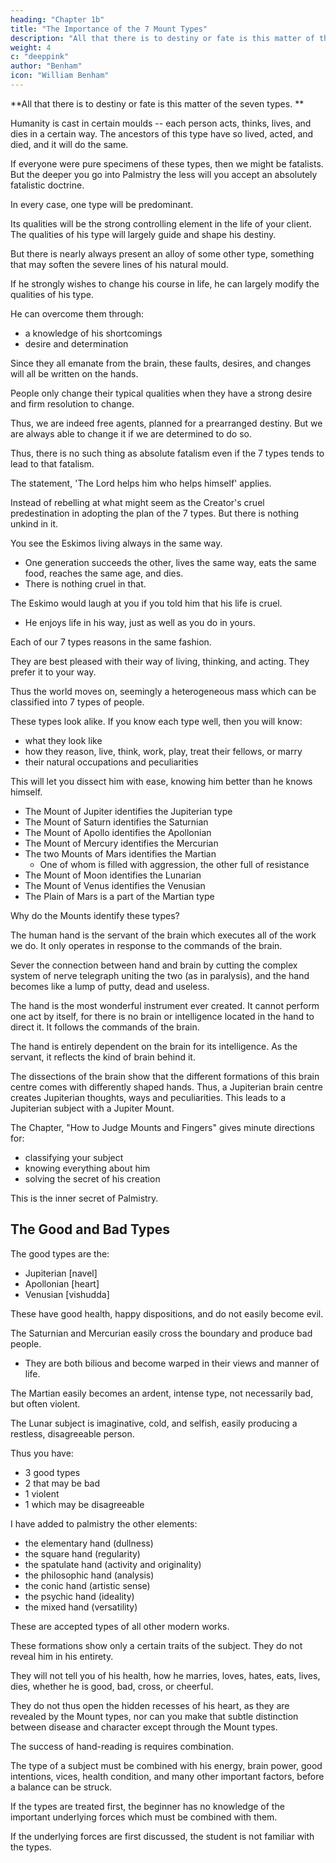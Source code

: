 ```yaml
---
heading: "Chapter 1b"
title: "The Importance of the 7 Mount Types"
description: "All that there is to destiny or fate is this matter of the seven types"
weight: 4
c: "deeppink"
author: "Benham"
icon: "William Benham"
---
```



**All that there is to destiny or fate is this matter of the seven types. **


Humanity is cast in certain moulds -- each person acts, thinks, lives, and dies in a certain way. The ancestors of this type have so lived, acted, and died, and it will do the same. 

<!-- . Unless the course of a type is changed it -->

If everyone were pure specimens of these types, then we might be fatalists. But the deeper you go into Palmistry the less will you accept an absolutely fatalistic doctrine.

In every case, one type will be predominant.

Its qualities will be the strong controlling element in the life of your client.  <!-- In his course through the world  --> The qualities of his type will largely guide and shape his destiny. 

But there is nearly always present an alloy of some other type, something that may soften the severe lines of his natural mould.

If he strongly wishes to change his course in life, he can largely modify the qualities of his type.

<!-- is fully conscious of what he wants to accomplish and has determination enough, 
 to a large degree.  -->

He can overcome them through:
- a knowledge of his shortcomings
- desire and determination

<!-- , will enable him largely to  -->

Since they all emanate from the brain, these faults, desires, and changes will all be written on the hands.

People only change their typical qualities when they have a strong desire and firm resolution to change.

Thus, we are indeed free agents, planned for a prearranged destiny. But we are always able to change it if we are determined to do so.

Thus, there is no such thing as absolute fatalism even if the 7 types tends to lead to that fatalism. 

 <!-- though we have so strong an indication in that direction from .  -->

The statement, 'The Lord helps him who helps himself' applies.

Instead of rebelling at what might seem as the Creator's cruel predestination in adopting the plan of the 7 types. But there is nothing unkind in it. 

 <!-- we can see that there is nothing unkind in the operation of this plan.  -->

<!-- on the part of our  -->

You see the Eskimos living always in the same way.
- One generation succeeds the other, lives the same way, eats the same food, reaches the same age, and dies. 
- There is nothing cruel in that.

<!-- ; you have never thought that fate was unkind to the Esquimaux.  -->

The Eskimo would laugh at you if you told him that his life is cruel. 
- He enjoys life in his way, just as well as you do in yours. 

Each of our 7 types reasons in the same fashion. 

They are best pleased with their way of living, thinking, and acting. They prefer it to your way. 

<!-- They think you odd that you do not see it as they do. You think it strange that they can be satisfied at all with their ways.  -->

Thus the world moves on, seemingly a heterogeneous mass which can be classified into 7 types of people.

These types look alike. If you know each type well, then you will know:
- what they look like
- how they reason, live, think, work, play, treat their fellows, or marry 
- their natural occupations and peculiarities

This will let you dissect him with ease, knowing him better than he knows himself.

- The Mount of Jupiter identifies the Jupiterian type
- The Mount of Saturn identifies the Saturnian
- The Mount of Apollo identifies the Apollonian
- The Mount of Mercury identifies the Mercurian
- The two Mounts of Mars identifies the Martian
  - One of whom is filled with aggression, the other full of resistance
- The Mount of Moon identifies the Lunarian
- The Mount of Venus identifies the Venusian
- The Plain of Mars is a part of the Martian type


Why do the Mounts identify these types? 

<!-- To this question the answer must be given, that at this time we have not fully solved the mystery, but there are some facts leading in that direction which will doubtless in time give us a full explanation of the matter; for we know that  -->

The human hand is the servant of the brain which executes all of the work we do. It only operates in response to the commands of the brain. 

Sever the connection between hand and brain by cutting the complex system of nerve telegraph uniting the two (as in paralysis), and the hand becomes like a lump of putty, dead and useless.

The hand is the most wonderful instrument ever created. It cannot perform one act by itself, for there is no brain or intelligence located in the hand to direct it. It follows the commands of the brain.

<!-- , the seat of mind and intelligence, which is located a considerable distance from the hand itself. This shows that  -->

The hand is entirely dependent on the brain for its intelligence. As the servant, it reflects the kind of brain behind it.

<!-- by the manner and intelligence with which it performs its duties. It is a well-accepted fact that the centre of the brain, which is in connection with the hand, has been located, and  -->

The dissections of the brain show that the different formations of this brain centre comes with differently shaped hands.  <!-- This proves that the hand physically shows what kind of a brain is directing it. If the brain centre which controls the hand is of one shape, the Mount of Jupiter will be largest, and we shall have  --> Thus, a Jupiterian brain centre creates Jupiterian thoughts, ways and peculiarities. This leads to a Jupiterian subject with a Jupiter Mount.

<!-- If this brain centre changes its form the subject develops peculiarities of character, aptitude, and disease, and we shall find other Mounts most developed, for the hand reflects all the changes of the brain, and the subject will belong to the type as shown by the best-marked Mount in the hand. 

This is unquestionably the idea from which future scientific research will gain a full explanation of the Mounts. In 
 -->

The Chapter, "How to Judge Mounts and Fingers" gives minute directions for:
- classifying your subject
- knowing everything about him
- solving the secret of his creation

This is the inner secret of Palmistry.

<!-- , and there is nothing about him which you cannot know. , which professionals and amateurs, to whom I have taught it, declare has made them able to attain a proficiency they never hoped for nor believed possible. -->


## The Good and Bad Types

The good types are the:
- Jupiterian [navel]
- Apollonian [heart]
- Venusian [vishudda]

These have good health, happy dispositions, and do not easily become evil. 

The Saturnian and Mercurian easily cross the boundary and produce bad people. 
- They are both bilious and become warped in their views and manner of life. 

The Martian easily becomes an ardent, intense type, not necessarily bad, but often violent. 

The Lunar subject is imaginative, cold, and selfish, easily producing a restless, disagreeable person. 

Thus you have:
- 3 good types
- 2 that may be bad
- 1 violent
- 1 which may be disagreeable

<!-- This work, with the Mounts for a basis, opens a rich field for investigation.  -->

<!-- Many realize how superficial their work has been, and have longed to know why they could go only so far and no farther. This is because no other work begins on the proper foundation. -->

I have added to palmistry the other elements:
- the elementary hand (dullness)
- the square hand (regularity)
- the spatulate hand (activity and originality)
- the philosophic hand (analysis)
- the conic hand (artistic sense)
- the psychic hand (ideality)
- the mixed hand (versatility) 

These are accepted types of all other modern works. 

These formations show only a certain traits of the subject. They do not reveal him in his entirety. 

They will not tell you of his health, how he marries, loves, hates, eats, lives, dies, whether he is good, bad, cross, or cheerful. 

They do not thus open the hidden recesses of his heart, as they are revealed by the Mount types, nor can you make that subtle distinction between disease and character except through the Mount types.

<!-- The works of other recent authors start from certain qualities of the subject (regularity, activity, etc.); this work starts from the man himself, created to fill a particular place, and endowed with all the qualities necessary to enable him to do it. Is it any wonder that greater revelations should come from such a beginning? -->

The success of hand-reading is requires combination.

The type of a subject must be combined with his energy, brain power, good intentions, vices, health condition, and many other important factors, before a balance can be struck. 

<!-- Herein lies the difficulty in preparing a treatise on hand-reading.  -->

If the types are treated first, the beginner has no knowledge of the important underlying forces which must be combined with them. 

If the underlying forces are first discussed, the student is not familiar with the types. 

<!-- In the present work the leading attributes of the types are laid down in this chapter and shown in illustration "A." 

With this illustration and these attributes in mind, a sufficient knowledge of the types to begin with is obtained, and we pass to a thorough consideration of the underlying forces. 

When these have been fully mastered, we will take up a thorough discussion of the types, and will then have in our possession all the knowledge to combine with them. Thus the final chapters on the Mount types unfold the entire panorama, the difficulties in arranging the sequence of treatment of the various matters is reduced to a minimum, and put in the best form for the student's use. -->
